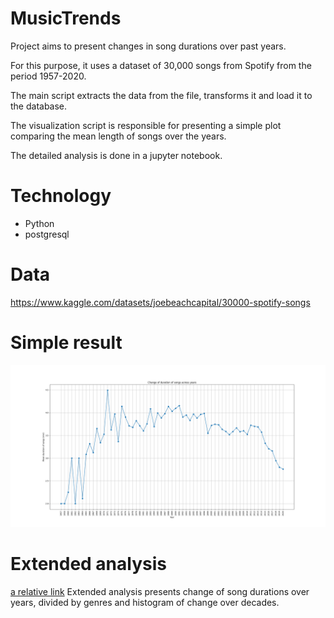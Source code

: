 # MusicTrends
Project aims to present changes in song durations over past years.

For this purpose, it uses a dataset of 30,000 songs from Spotify from the period 1957-2020.

The main script extracts the data from the file, transforms it and load it to the database.

The visualization script is responsible for presenting a simple plot comparing the mean length of songs over the years.

The detailed analysis is done in a jupyter notebook.

# Technology
- Python
- postgresql

# Data
https://www.kaggle.com/datasets/joebeachcapital/30000-spotify-songs

# Simple result
![Alt text](/SongDuration.png?raw=true "Songs duration over years")

# Extended analysis
[a relative link](notebooks/Analysis.pdf)
Extended analysis presents change of song durations over years, divided by genres and histogram of change over decades.